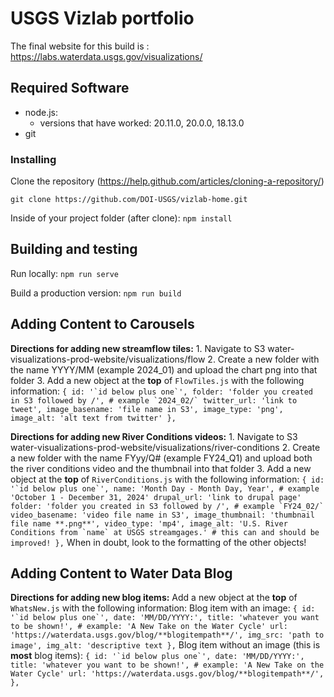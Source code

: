 # USGS Vizlab portfolio

The final website for this build is : https://labs.waterdata.usgs.gov/visualizations/


## Required Software
- node.js:
    - versions that have worked: 20.11.0, 20.0.0, 18.13.0
- git

### Installing

Clone the repository (https://help.github.com/articles/cloning-a-repository/)

`git clone https://github.com/DOI-USGS/vizlab-home.git`

Inside of your project folder (after clone):
`npm install`


## Building and testing

Run locally: 
`npm run serve`

Build a production version:
`npm run build`

## Adding Content to Carousels

**Directions for adding new streamflow tiles:**
    1. Navigate to S3 water-visualizations-prod-website/visualizations/flow 
    2. Create a new folder with the name YYYY/MM (example 2024_01) and upload the chart png into that folder
    3. Add a new object at the **top** of `FlowTiles.js` with the following information:
        ```
        {
            id: '`id below plus one`',
            folder: 'folder you created in S3 followed by /', # example `2024_02/`
            twitter_url: 'link to tweet',
            image_basename: 'file name in S3',
            image_type: 'png',
            image_alt: 'alt text from twitter'
        },
        ```

**Directions for adding new River Conditions videos:**
    1. Navigate to S3 water-visualizations-prod-website/visualizations/river-conditions
    2. Create a new folder with the name FYyy/Q# (example FY24_Q1) and upload both the river conditions video and the thumbnail into that folder
    3. Add a new object at the **top** of `RiverConditions.js` with the following information:
        ```
        {
            id: '`id below plus one`',
            name: 'Month Day - Month Day, Year', # example 'October 1 - December 31, 2024'
            drupal_url: 'link to drupal page'
            folder: 'folder you created in S3 followed by /', # example `FY24_02/`
            video_basename: 'video file name in S3',
            image_thumbnail: 'thumbnail file name **.png**',
            video_type: 'mp4',
            image_alt: 'U.S. River Conditions from `name` at USGS streamgages.' # this can and should be improved!
        },
        ```
When in doubt, look to the formatting of the other objects!

## Adding Content to Water Data Blog 

**Directions for adding new blog items:**
    Add a new object at the **top** of `WhatsNew.js` with the following information:
        Blog item with an image:
        ```
        {
            id: '`id below plus one`',
            date: 'MM/DD/YYYY:',
            title: 'whatever you want to be shown!', # example: 'A New Take on the Water Cycle'
            url: 'https://waterdata.usgs.gov/blog/**blogitempath**/',
            img_src: 'path to image',
            img_alt: 'descriptive text
        },
        ```
        Blog item without an image (this is **most** blog items):
        ```
        {
            id: '`id below plus one`',
            date: 'MM/DD/YYYY:',
            title: 'whatever you want to be shown!', # example: 'A New Take on the Water Cycle'
            url: 'https://waterdata.usgs.gov/blog/**blogitempath**/',
        },
        ```